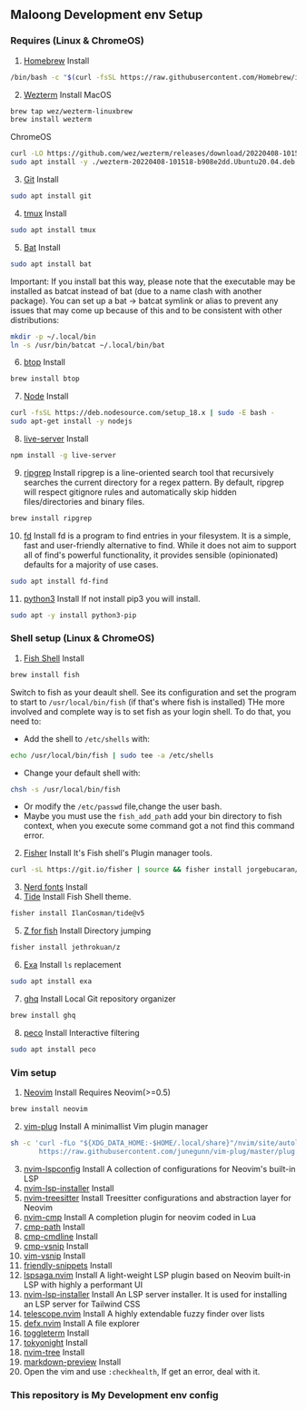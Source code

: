 ## Maloong Development env Setup
### Requires (Linux & ChromeOS)

1. [Homebrew](https://brew.sh) Install
```bash
/bin/bash -c "$(curl -fsSL https://raw.githubusercontent.com/Homebrew/install/HEAD/install.sh)"
```
2. [Wezterm](https://github.com/wez/wezterm) Install
MacOS
```bash
brew tap wez/wezterm-linuxbrew
brew install wezterm
```
ChromeOS
```bash
curl -LO https://github.com/wez/wezterm/releases/download/20220408-101518-b908e2dd/wezterm-20220408-101518-b908e2dd.Ubuntu20.04.deb
sudo apt install -y ./wezterm-20220408-101518-b908e2dd.Ubuntu20.04.deb
```
3. [Git](https://git-scm.com/) Install
```bash
sudo apt install git
```
4. [tmux](https://github.com/tmux/tmux) Install
```bash
sudo apt install tmux
```
5. [Bat](https://github.com/sharkdp/bat) Install
```bash
sudo apt install bat
```
Important: If you install bat this way, please note that the executable may be installed as batcat instead of bat (due to a name clash with another package). You can set up a bat -> batcat symlink or alias to prevent any issues that may come up because of this and to be consistent with other distributions:
```bash
mkdir -p ~/.local/bin
ln -s /usr/bin/batcat ~/.local/bin/bat
```
6. [btop](https://github.com/aristocratos/btop) Install
```bash
brew install btop
```
7. [Node](https://github.com/nodesource/distributions#debinstall) Install
```bash
curl -fsSL https://deb.nodesource.com/setup_18.x | sudo -E bash -
sudo apt-get install -y nodejs
```
8. [live-server](https://www.npmjs.com/package/live-server) Install
```bash
npm install -g live-server
```
9. [ripgrep](https://github.com/BurntSushi/ripgrep) Install
ripgrep is a line-oriented search tool that recursively searches the current directory for a regex pattern. By default, ripgrep will respect gitignore rules and automatically skip hidden files/directories and binary files.
```bash
brew install ripgrep
```
10. [fd](https://github.com/sharkdp/fd) Install
fd is a program to find entries in your filesystem. It is a simple, fast and user-friendly alternative to find. While it does not aim to support all of find's powerful functionality, it provides sensible (opinionated) defaults for a majority of use cases.
```bash
sudo apt install fd-find
```
11. [python3](https://www.python.org/) Install
If not install pip3 you will install.
```bash
sudo apt -y install python3-pip
```

### Shell setup (Linux & ChromeOS)

1. [Fish Shell](https://fishshell.com/) Install
```bash
brew install fish
```
Switch to fish as your deault shell.
See its configuration and set the program to start to `/usr/local/bin/fish` (if that's where fish is installed)
THe more involved and complete way is to set fish as your login shell. To do that, you need to:
* Add the shell to `/etc/shells` with:
```bash
echo /usr/local/bin/fish | sudo tee -a /etc/shells
```
* Change your default shell with:
```bash
chsh -s /usr/local/bin/fish
```
* Or modify the `/etc/passwd` file,change the user bash.
* Maybe you must use the `fish_add_path` add your bin directory to fish context, when you execute some command got a not find this command error.
2. [Fisher](https://github.com/jorgebucaran/fisher) Install
It's Fish shell's Plugin manager tools.
```bash
curl -sL https://git.io/fisher | source && fisher install jorgebucaran/fisher
```
3. [Nerd fonts](https://github.com/ryanoasis/nerd-fonts) Install
4. [Tide](https://github.com/IlanCosman/tide) Install
Fish Shell theme.
```bash
fisher install IlanCosman/tide@v5
```
5. [Z for fish](https://github.com/jethrokuan/z) Install
Directory jumping
```bash
fisher install jethrokuan/z
```
6. [Exa](https://the.exa.website/) Install
`ls` replacement
```bash
sudo apt install exa
```
7. [ghq](https://github.com/x-motemen/ghq) Install
Local Git repository organizer
```bash
brew install ghq
```
8. [peco](https://github.com/peco/peco) Install
Interactive filtering
```bash
sudo apt install peco
```

### Vim setup

1. [Neovim](https://neovim.io/) Install
Requires Neovim(>=0.5)
```bash
brew install neovim
```
2. [vim-plug](https://github.com/junegunn/vim-plug) Install
A minimallist Vim plugin manager
```bash
sh -c 'curl -fLo "${XDG_DATA_HOME:-$HOME/.local/share}"/nvim/site/autoload/plug.vim --create-dirs \
       https://raw.githubusercontent.com/junegunn/vim-plug/master/plug.vim'
```
3. [nvim-lspconfig](https://github.com/neovim/nvim-lspconfig) Install 
A collection of configurations for Neovim's built-in LSP
4. [nvim-lsp-installer](https://github.com/williamboman/nvim-lsp-installer) Install
5. [nvim-treesitter](https://github.com/nvim-treesitter/nvim-treesitter) Install 
Treesitter configurations and abstraction layer for Neovim
6. [nvim-cmp](https://github.com/hrsh7th/nvim-cmp) Install
A completion plugin for neovim coded in Lua
7. [cmp-path](https://github.com/hrsh7th/cmp-path) Install
8. [cmp-cmdline](https://github.com/hrsh7th/cmp-cmdline) Install
9. [cmp-vsnip](https://github.com/hrsh7th/cmp-vsnip) Install
10. [vim-vsnip](https://github.com/hrsh7th/vim-vsnip) Install
11. [friendly-snippets](https://github.com/rafamadriz/friendly-snippets) Install
12. [lspsaga.nvim](https://github.com/tami5/lspsaga.nvim) Install 
A light-weight LSP plugin based on Neovim built-in LSP with highly a performant UI
13. [nvim-lsp-installer](https://github.com/williamboman/nvim-lsp-installer) Install
An LSP server installer. It is used for installing an LSP server for Tailwind CSS
14. [telescope.nvim](https://github.com/nvim-telescope/telescope.nvim) Install 
A highly extendable fuzzy finder over lists
15. [defx.nvim](https://github.com/Shougo/defx.nvim) Install 
A file explorer
16. [toggleterm](https://github.com/akinsho/toggleterm.nvim) Install
17. [tokyonight](https://github.com/folke/tokyonight.nvim) Install
18. [nvim-tree](https://github.com/kyazdani42/nvim-tree.lua) Install
19. [markdown-preview](https://github.com/iamcco/markdown-preview.nvim) Install
20. Open the vim and use `:checkhealth`, If get an error, deal with it.

### This repository is My Development env config
